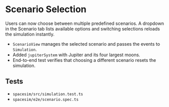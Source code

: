 # Scenario Selection

Users can now choose between multiple predefined scenarios.
A dropdown in the Scenario tab lists available options and
switching selections reloads the simulation instantly.

- `ScenarioView` manages the selected scenario and passes
  the events to `Simulation`.
- Added `jupiterSystem` with Jupiter and its four largest moons.
- End-to-end test verifies that choosing a different scenario
  resets the simulation.

## Tests
- `spacesim/src/simulation.test.ts`
- `spacesim/e2e/scenario.spec.ts`
